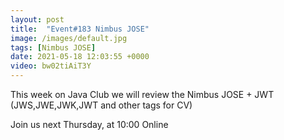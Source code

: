 ```yaml
---
layout: post
title:  "Event#183 Nimbus JOSE"
image: /images/default.jpg
tags: [Nimbus JOSE]
date: 2021-05-18 12:03:55 +0000
video: bw02tiAiT3Y
---
```


This week on Java Club we will review the Nimbus JOSE + JWT (JWS,JWE,JWK,JWT and other tags for CV)

Join us next Thursday, at 10:00 Online
